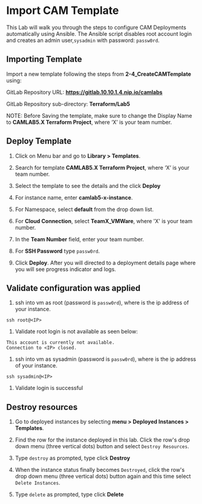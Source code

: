 # Import CAM Template

This Lab will walk you through the steps to configure CAM Deployments automatically using Ansible. The Ansible script disables root account login and creates an admin user,`sysadmin` with password: `passw0rd`. 

## Importing Template

Import a new template following the steps from **2-4_CreateCAMTemplate** using:

   GitLab Repository URL: **<https://gitlab.10.10.1.4.nip.io/camlabs>**

   GitLab Repository sub-directory: **Terraform/Lab5**

   NOTE: Before Saving the template, make sure to change the Display Name to **CAMLAB5.X Terraform Project**, where ‘X’ is your team number.


## Deploy Template

1. Click on Menu bar and go to **Library > Templates**.

1. Search for template **CAMLAB5.X Terraform Project**, where ‘X’ is your team number.

1. Select the template to see the details and the click **Deploy**

1. For instance name, enter **camlab5-x-instance**.

1. For Namespace, select **default** from the drop down list.

1. For **Cloud Connection**, select **TeamX_VMWare**, where 'X' is your team number.

1. In the **Team Number** field, enter your team number.

1. For **SSH Password** type `passw0rd`.

1. Click **Deploy**. After you will directed to a deployment details page where you will see progress indicator and logs.


## Validate configuration was applied

1. ssh into vm as root (password is `passw0rd`), where <IP> is the ip address of your instance.
```
ssh root@<IP>
```

1. Validate root login is not available as seen below:
```
This account is currently not available.
Connection to <IP> closed.
```

1. ssh into vm as sysadmin (password is `passw0rd`), where <IP> is the ip address of your instance.
```
ssh sysadmin@<IP>
```

1. Validate login is successful


## Destroy resources

1. Go to deployed instances by selecting **menu > Deployed Instances > Templates**.

1. Find the row for the instance deployed in this lab. Click the row's drop down menu (three vertical dots) button and select `Destroy Resources`.

1. Type `destroy` as prompted, type click **Destroy**

1. When the instance status finally becomes `Destroyed`, click the row's drop down menu (three vertical dots) button again and this time select `Delete Instances`.

1. Type `delete` as prompted, type click **Delete**
